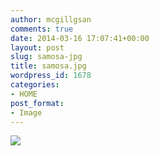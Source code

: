 ```yaml
---
author: mcgillgsan
comments: true
date: 2014-03-16 17:07:41+00:00
layout: post
slug: samosa-jpg
title: samosa.jpg
wordpress_id: 1678
categories:
- HOME
post_format:
- Image
---
```


![](http://gsaneuro.files.wordpress.com/2014/03/samosa.jpg)
